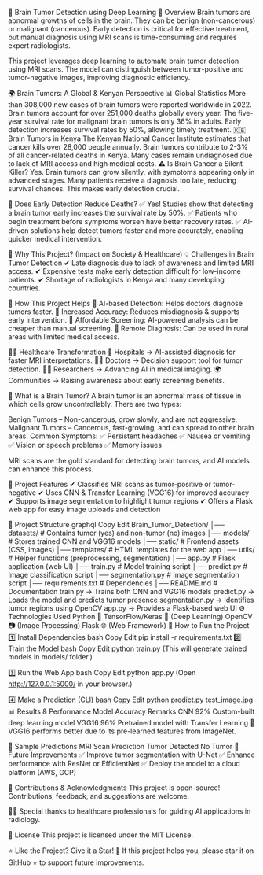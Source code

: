 🧠 Brain Tumor Detection using Deep Learning
📌 Overview
Brain tumors are abnormal growths of cells in the brain. They can be benign (non-cancerous) or malignant (cancerous). Early detection is critical for effective treatment, but manual diagnosis using MRI scans is time-consuming and requires expert radiologists.

This project leverages deep learning to automate brain tumor detection using MRI scans. The model can distinguish between tumor-positive and tumor-negative images, improving diagnostic efficiency.

🌍 Brain Tumors: A Global & Kenyan Perspective
📊 Global Statistics
More than 308,000 new cases of brain tumors were reported worldwide in 2022.
Brain tumors account for over 251,000 deaths globally every year.
The five-year survival rate for malignant brain tumors is only 36% in adults.
Early detection increases survival rates by 50%, allowing timely treatment.
🇰🇪 Brain Tumors in Kenya
The Kenyan National Cancer Institute estimates that cancer kills over 28,000 people annually.
Brain tumors contribute to 2-3% of all cancer-related deaths in Kenya.
Many cases remain undiagnosed due to lack of MRI access and high medical costs.
⚠️ Is Brain Cancer a Silent Killer?
Yes. Brain tumors can grow silently, with symptoms appearing only in advanced stages. Many patients receive a diagnosis too late, reducing survival chances. This makes early detection crucial.

🏥 Does Early Detection Reduce Deaths?
✅ Yes! Studies show that detecting a brain tumor early increases the survival rate by 50%.
✅ Patients who begin treatment before symptoms worsen have better recovery rates.
✅ AI-driven solutions help detect tumors faster and more accurately, enabling quicker medical intervention.

🎯 Why This Project? (Impact on Society & Healthcare)
💡 Challenges in Brain Tumor Detection
✔ Late diagnosis due to lack of awareness and limited MRI access.
✔ Expensive tests make early detection difficult for low-income patients.
✔ Shortage of radiologists in Kenya and many developing countries.

🚀 How This Project Helps
🔹 AI-based Detection: Helps doctors diagnose tumors faster.
🔹 Increased Accuracy: Reduces misdiagnosis & supports early intervention.
🔹 Affordable Screening: AI-powered analysis can be cheaper than manual screening.
🔹 Remote Diagnosis: Can be used in rural areas with limited medical access.

👩‍⚕️ Healthcare Transformation
🏥 Hospitals → AI-assisted diagnosis for faster MRI interpretations.
👨‍⚕️ Doctors → Decision support tool for tumor detection.
🧑‍💻 Researchers → Advancing AI in medical imaging.
🌍 Communities → Raising awareness about early screening benefits.

🏥 What is a Brain Tumor?
A brain tumor is an abnormal mass of tissue in which cells grow uncontrollably. There are two types:

Benign Tumors – Non-cancerous, grow slowly, and are not aggressive.
Malignant Tumors – Cancerous, fast-growing, and can spread to other brain areas.
Common Symptoms:
✅ Persistent headaches
✅ Nausea or vomiting
✅ Vision or speech problems
✅ Memory issues

MRI scans are the gold standard for detecting brain tumors, and AI models can enhance this process.

🚀 Project Features
✔ Classifies MRI scans as tumor-positive or tumor-negative
✔ Uses CNN & Transfer Learning (VGG16) for improved accuracy
✔ Supports image segmentation to highlight tumor regions
✔ Offers a Flask web app for easy image uploads and detection

📂 Project Structure
graphql
Copy
Edit
Brain_Tumor_Detection/
│── datasets/               # Contains tumor (yes) and non-tumor (no) images
│── models/                 # Stores trained CNN and VGG16 models
│── static/                 # Frontend assets (CSS, images)
│── templates/              # HTML templates for the web app
│── utils/                  # Helper functions (preprocessing, segmentation)
│── app.py                  # Flask application (web UI)
│── train.py                # Model training script
│── predict.py              # Image classification script
│── segmentation.py         # Image segmentation script
│── requirements.txt        # Dependencies
│── README.md               # Documentation
train.py → Trains both CNN and VGG16 models
predict.py → Loads the model and predicts tumor presence
segmentation.py → Identifies tumor regions using OpenCV
app.py → Provides a Flask-based web UI
⚙ Technologies Used
Python 🐍
TensorFlow/Keras 🧠 (Deep Learning)
OpenCV 📷 (Image Processing)
Flask 🌐 (Web Framework)
🎯 How to Run the Project
1️⃣ Install Dependencies
bash
Copy
Edit
pip install -r requirements.txt
2️⃣ Train the Model
bash
Copy
Edit
python train.py
(This will generate trained models in models/ folder.)

3️⃣ Run the Web App
bash
Copy
Edit
python app.py
(Open http://127.0.0.1:5000/ in your browser.)

4️⃣ Make a Prediction (CLI)
bash
Copy
Edit
python predict.py test_image.jpg
📊 Results & Performance
Model	Accuracy	Remarks
CNN	92%	Custom-built deep learning model
VGG16	96%	Pretrained model with Transfer Learning
📌 VGG16 performs better due to its pre-learned features from ImageNet.

📸 Sample Predictions
MRI Scan	Prediction
Tumor Detected
No Tumor
🔬 Future Improvements
✅ Improve tumor segmentation with U-Net
✅ Enhance performance with ResNet or EfficientNet
✅ Deploy the model to a cloud platform (AWS, GCP)

🤝 Contributions & Acknowledgments
This project is open-source! Contributions, feedback, and suggestions are welcome.

👩‍⚕️ Special thanks to healthcare professionals for guiding AI applications in radiology.

📜 License
This project is licensed under the MIT License.

⭐ Like the Project? Give it a Star! 🌟
If this project helps you, please star it on GitHub ⭐ to support future improvements.

